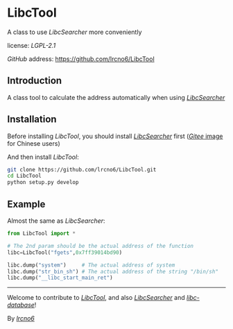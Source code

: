 # LibcTool

A class to use *LibcSearcher* more conveniently

license: *LGPL-2.1*

*GitHub* address: https://github.com/lrcno6/LibcTool

## Introduction

A class tool to calculate the address automatically when using [*LibcSearcher*](https://github.com/lieanu/LibcSearcher)

## Installation

<!-- For Chinese users, you can use the *Gitee* image to accelerate -->

<!-- 对于中国用户，可以使用*Gitee*镜像来加速下载 -->

Before installing *LibcTool*, you should install [*LibcSearcher*](https://github.com/lieanu/LibcSearcher) first ([*Gitee* image](https://gitee.com/north_walker/LibcSearcher) for Chinese users)

And then install *LibcTool*:

```sh
git clone https://github.com/lrcno6/LibcTool.git
cd LibcTool
python setup.py develop
```

## Example

Almost the same as *LibcSearcher*:

```py
from LibcTool import *

# The 2nd param should be the actual address of the function
libc=LibcTool("fgets",0x7ff39014bd90)

libc.dump("system")     # The actual address of system
libc.dump("str_bin_sh") # The actual address of the string "/bin/sh"
libc.dump("__libc_start_main_ret")
```

---

Welcome to contribute to [*LibcTool*](https://github.com/lrcno6/LibcTool), and also [*LibcSearcher*](https://github.com/lieanu/LibcSearcher) and [*libc-database*](https://github.com/niklasb/libc-database)!

By [*lrcno6*](https://github.com/lrcno6)